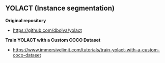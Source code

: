 
## YOLACT (Instance segmentation)
**Original repository**
  - https://github.com/dbolya/yolact


**Train YOLACT with a Custom COCO Dataset**
  - https://www.immersivelimit.com/tutorials/train-yolact-with-a-custom-coco-dataset